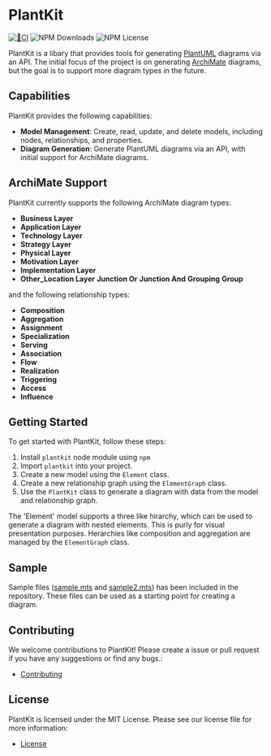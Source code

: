# PlantKit

[![🔨CI](https://github.com/localgod/plantkit/actions/workflows/ci.yml/badge.svg)](https://github.com/localgod/plantkit/actions/workflows/ci.yml) ![NPM Downloads](https://img.shields.io/npm/d18m/plantkit) ![NPM License](https://img.shields.io/npm/l/plantkit)

PlantKit is a libary that provides tools for generating [PlantUML](https://plantuml.com/) diagrams via an API. The initial focus of the project is on generating [ArchiMate](https://publications.opengroup.org/standards/archimate/specifications/c226) diagrams, but the goal is to support more diagram types in the future.

## Capabilities

PlantKit provides the following capabilities:

* **Model Management**: Create, read, update, and delete models, including nodes, relationships, and properties.
* **Diagram Generation**: Generate PlantUML diagrams via an API, with initial support for ArchiMate diagrams.

## ArchiMate Support

PlantKit currently supports the following ArchiMate diagram types:

* **Business Layer**
* **Application Layer**
* **Technology Layer**
* **Strategy Layer**  
* **Physical Layer**
* **Motivation Layer**
* **Implementation Layer**
* **Other_Location Layer**
  **Junction Or**
  **Junction And**
  **Grouping**
  **Group**

and the following relationship types:

* **Composition**
* **Aggregation**
* **Assignment**
* **Specialization**
* **Serving**
* **Association**
* **Flow**
* **Realization**
* **Triggering**
* **Access**
* **Influence**

## Getting Started

To get started with PlantKit, follow these steps:

1. Install `plantkit` node module using `npm`
2. Import `plantkit` into your project.
3. Create a new model using the `Element` class.
4. Create a new relationship graph using the `ElementGraph` class.
5. Use the `PlantKit` class to generate a diagram with data from the model and relationship graph.

The 'Element' model supports a three like hirarchy, which can be used to generate a diagram with nested elements. This is purly for visual presentation purposes. Herarchies like composition and aggregation are managed by the `ElementGraph` class.

## Sample

Sample files ([sample.mts](./src/samples/sample01.mts) and [sample2.mts](./src/samples/sample02.mts)) has been included in the repository. These files can be used as a starting point for creating a diagram.

## Contributing

We welcome contributions to PlantKit! Please create a issue or pull request if you have any suggestions or find any bugs.:

* [Contributing](https://github.com/localgod/plantkit/issues)

## License

PlantKit is licensed under the MIT License. Please see our license file for more information:

* [License](LICENSE.md)

